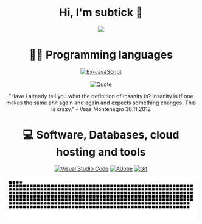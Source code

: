 <h1 align="center">Hi, I'm subtick 👋</h1>

<p align="center">
   <a href="https://discord.com/users/631594371527213056">
      <img src="https://lanyard.cnrad.dev/api/631594371527213056?animated=true" />
   </a>
</p>

<h1 align="center">👨‍💻 Programming languages</h1>
<p align="center">
   <a href="/#"><img alt="Ex-JavaScript" src="https://img.shields.io/badge/JavaScript-F7DF1E.svg?logo=javascript&logoColor=black"></a>
</p>

<p align="center">
   <a href="https://github.com/JYTheTrue">
      <img align="center" src="https://quotes-github-readme.vercel.app/api?type=horizontal&theme=gruvbox" alt="Quote" />
   </a>
</p>

<p align="center">
   "Have I already tell you what the definition of insanity is? Insanity is if one makes the same shit again and again and expects something changes. This is crazy." - Vaas Montenegro 30.11.2012
</p>


<h1 align="center">💻 Software, Databases, cloud hosting and tools</h1>

<p align="center">
    <a href="https://visualstudio.microsoft.com/"><img alt="Visual Studio Code" src="https://img.shields.io/badge/Visual%20Studio%20Code-0078d7.svg?logo=visual-studio-code&logoColor=white"></a>
    <a href="https://www.adobe.com/creativecloud/plans.html"><img alt="Adobe" src="https://img.shields.io/badge/Adobe-FF0000.svg?logo=adobe&logoColor=white"></a>
    <a href="https://git-scm.com/"><img alt="Git" src="https://img.shields.io/badge/Git-F05033.svg?logo=git&logoColor=white"></a>
</p>

<div align="center">
  <a href="https://github.com/JYTheTrue/">
     <img  src="https://github.com/KidusTV/KidusTV/blob/main/grid-snake.svg" alt="snake" />
  </a>
</div>

